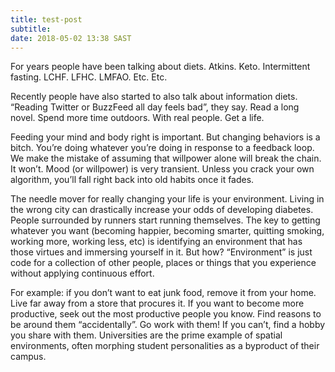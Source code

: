 ```yaml
---
title: test-post
subtitle:
date: 2018-05-02 13:38 SAST
---
```


For years people have been talking about diets. Atkins. Keto. Intermittent fasting. LCHF. LFHC. LMFAO. Etc. Etc.

Recently people have also started to also talk about information diets. “Reading Twitter or BuzzFeed all day feels bad”, they say. Read a long novel. Spend more time outdoors. With real people. Get a life.

Feeding your mind and body right is important. But changing behaviors is a bitch. You’re doing whatever you’re doing in response to a feedback loop. We make the mistake of assuming that willpower alone will break the chain. It won’t. Mood (or willpower) is very transient. Unless you crack your own algorithm, you’ll fall right back into old habits once it fades.

The needle mover for really changing your life is your environment. Living in the wrong city can drastically increase your odds of developing diabetes. People surrounded by runners start running themselves. The key to getting whatever you want (becoming happier, becoming smarter, quitting smoking, working more, working less, etc) is identifying an environment that has those virtues and immersing yourself in it. But how? “Environment” is just code for a collection of other people, places or things that you experience without applying continuous effort.

For example: if you don’t want to eat junk food, remove it from your home. Live far away from a store that procures it. If you want to become more productive, seek out the most productive people you know. Find reasons to be around them “accidentally”. Go work with them! If you can’t, find a hobby you share with them. Universities are the prime example of spatial environments, often morphing student personalities as a byproduct of their campus.
